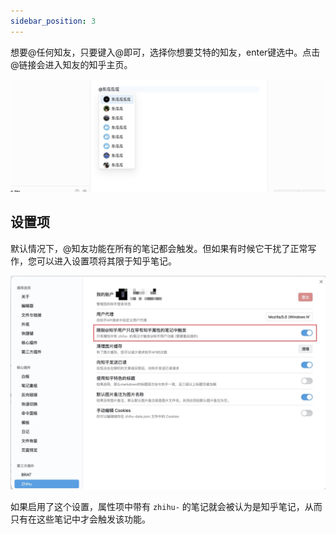 ```yaml
---
sidebar_position: 3
---
```


想要@任何知友，只要键入@即可，选择你想要艾特的知友，enter键选中。点击@链接会进入知友的知乎主页。

![at_members](./imgs/at_members.jpg)

## 设置项

默认情况下，@知友功能在所有的笔记都会触发。但如果有时候它干扰了正常写作，您可以进入设置项将其限于知乎笔记。

![restrict_fm](./imgs/restrict_fm.jpg)

如果启用了这个设置，属性项中带有 `zhihu-` 的笔记就会被认为是知乎笔记，从而只有在这些笔记中才会触发该功能。
